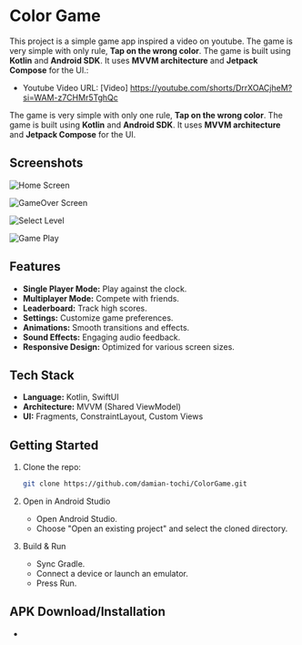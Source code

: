 # Color Game

This project is a simple game app inspired a video on youtube. The game is very simple with only rule, **Tap on the wrong color**. The game is built using **Kotlin** and **Android SDK**. It uses **MVVM architecture** and **Jetpack Compose** for the UI.:
- Youtube Video URL: [Video] https://youtube.com/shorts/DrrXOACjheM?si=WAM-z7CHMr5TghQc

The game is very simple with only one rule, **Tap on the wrong color**. 
The game is built using **Kotlin** and **Android SDK**. It uses **MVVM architecture** and **Jetpack Compose** for the UI.

## Screenshots
![Home Screen](screenshots/screenshot1.png)

![GameOver Screen](screenshots/screenshot2.png)

![Select Level](screenshots/screenshot3.png)

![Game Play](screenshots/screenshot4.png)

## Features

- **Single Player Mode:** Play against the clock.
- **Multiplayer Mode:** Compete with friends.
- **Leaderboard:** Track high scores.
- **Settings:** Customize game preferences.
- **Animations:** Smooth transitions and effects.
- **Sound Effects:** Engaging audio feedback.
- **Responsive Design:** Optimized for various screen sizes.


## Tech Stack

- **Language:** Kotlin, SwiftUI
- **Architecture:** MVVM (Shared ViewModel)
- **UI:** Fragments, ConstraintLayout, Custom Views


## Getting Started

1. Clone the repo:
   ```bash
   git clone https://github.com/damian-tochi/ColorGame.git

2. Open in Android Studio
   - Open Android Studio.
   - Choose "Open an existing project" and select the cloned directory.

3. Build & Run
   - Sync Gradle.
   - Connect a device or launch an emulator.
   - Press Run.


## APK Download/Installation
- 
